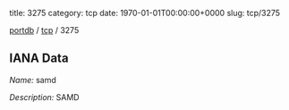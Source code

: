 title: 3275
category: tcp
date: 1970-01-01T00:00:00+0000
slug: tcp/3275

[portdb](/) / [tcp](/category/tcp.html) / 3275


## IANA Data

_Name:_ samd

_Description:_ SAMD


